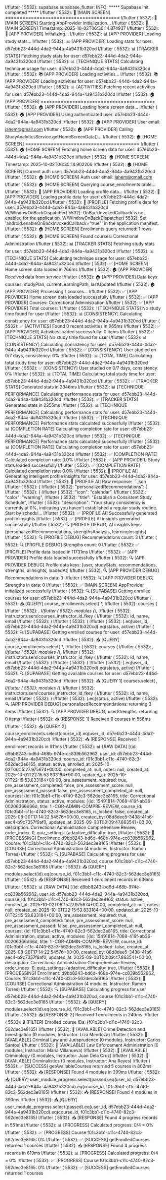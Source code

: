 I/flutter ( 5532): supabase.supabase_flutter: INFO: ***** Supabase init completed ***** 
I/flutter ( 5532): 🚀 [MAIN SCREEN] ========================================
I/flutter ( 5532): 🚀 [MAIN SCREEN] Starting AppProvider initialization...
I/flutter ( 5532): 🚀 [MAIN SCREEN] Timestamp: 2025-10-02T06:30:14.874937
I/flutter ( 5532): 🚀 [APP PROVIDER] Initializing...
I/flutter ( 5532): 📊 [APP PROVIDER] Loading study stats...
I/flutter ( 5532): 📊 [APP PROVIDER] Loading stats for user: d57ebb23-444d-4da2-944a-4a9431b320cd
I/flutter ( 5532): 📊 [TRACKER STATS] Fetching study stats for user: d57ebb23-444d-4da2-944a-4a9431b320cd
I/flutter ( 5532): 📊 [TECHNIQUE STATS] Calculating technique usage for user: d57ebb23-444d-4da2-944a-4a9431b320cd
I/flutter ( 5532): 📚 [APP PROVIDER] Loading activities...
I/flutter ( 5532): 📚 [APP PROVIDER] Loading activities for user: d57ebb23-444d-4da2-944a-4a9431b320cd
I/flutter ( 5532): 📊 [ACTIVITIES] Fetching recent activities for user: d57ebb23-444d-4da2-944a-4a9431b320cd
I/flutter ( 5532): 🏠 [APP PROVIDER] ========================================
I/flutter ( 5532): 🏠 [APP PROVIDER] Loading home screen data...
I/flutter ( 5532): 🏠 [APP PROVIDER] Using authenticated user: d57ebb23-444d-4da2-944a-4a9431b320cd
I/flutter ( 5532): 🏠 [APP PROVIDER] User email: jahem@gmail.com
I/flutter ( 5532): 🏠 [APP PROVIDER] Calling StudyAnalyticsService.getHomeScreenData()...
I/flutter ( 5532): 🏠 [HOME SCREEN] ========================================
I/flutter ( 5532): 🏠 [HOME SCREEN] Fetching home screen data for user: d57ebb23-444d-4da2-944a-4a9431b320cd
I/flutter ( 5532): 🏠 [HOME SCREEN] Timestamp: 2025-10-02T06:30:14.902206
I/flutter ( 5532): 🏠 [HOME SCREEN] Current auth user: d57ebb23-444d-4da2-944a-4a9431b320cd
I/flutter ( 5532): 🏠 [HOME SCREEN] Auth user email: jahem@gmail.com
I/flutter ( 5532): 🏠 [HOME SCREEN] Querying course_enrollments table...
I/flutter ( 5532): 👤 [APP PROVIDER] Loading profile data...
I/flutter ( 5532): 👤 [APP PROVIDER] Loading profile data for user: d57ebb23-444d-4da2-944a-4a9431b320cd
I/flutter ( 5532): 👤 [PROFILE] Fetching profile data for user: d57ebb23-444d-4da2-944a-4a9431b320cd
W/WindowOnBackDispatcher( 5532): OnBackInvokedCallback is not enabled for the application.
W/WindowOnBackDispatcher( 5532): Set 'android:enableOnBackInvokedCallback="true"' in the application manifest.
I/flutter ( 5532): 🏠 [HOME SCREEN] Enrollments query returned: 1 rows
I/flutter ( 5532): 🏠 [HOME SCREEN] Found courses: Correctional Administration
I/flutter ( 5532): 📊 [TRACKER STATS] Fetching study stats for user: d57ebb23-444d-4da2-944a-4a9431b320cd
I/flutter ( 5532): 📊 [TECHNIQUE STATS] Calculating technique usage for user: d57ebb23-444d-4da2-944a-4a9431b320cd
I/flutter ( 5532): ✅ [HOME SCREEN] Home screen data loaded in 766ms
I/flutter ( 5532): 🏠 [APP PROVIDER] Received data from service
I/flutter ( 5532): 🏠 [APP PROVIDER] Data keys: courses, studyPlan, currentLearningPath, lastUpdated
I/flutter ( 5532): 🏠 [APP PROVIDER] Processing 1 courses...
I/flutter ( 5532): ✅ [APP PROVIDER] Home screen data loaded successfully
I/flutter ( 5532): ✅ [APP PROVIDER] Courses: Correctional Administration
I/flutter ( 5532): ✅ [APP PROVIDER] Total courses: 1
I/flutter ( 5532): ! [TECHNIQUE STATS] No study time found for user
I/flutter ( 5532): 📊 [CONSISTENCY] Calculating consistency for user: d57ebb23-444d-4da2-944a-4a9431b320cd
I/flutter ( 5532): ✅ [ACTIVITIES] Found 0 recent activities in 965ms
I/flutter ( 5532): ✅ [APP PROVIDER] Activities loaded successfully: 0 items
I/flutter ( 5532): ! [TECHNIQUE STATS] No study time found for user
I/flutter ( 5532): 📊 [CONSISTENCY] Calculating consistency for user: d57ebb23-444d-4da2-944a-4a9431b320cd
I/flutter ( 5532): ✅ [CONSISTENCY] User studied on 0/7 days, consistency: 0%
I/flutter ( 5532): 📊 [TOTAL TIME] Calculating total study time for user: d57ebb23-444d-4da2-944a-4a9431b320cd
I/flutter ( 5532): ✅ [CONSISTENCY] User studied on 0/7 days, consistency: 0%
I/flutter ( 5532): 📊 [TOTAL TIME] Calculating total study time for user: d57ebb23-444d-4da2-944a-4a9431b320cd
I/flutter ( 5532): ✅ [TRACKER STATS] Generated stats in 2346ms
I/flutter ( 5532): 📊 [TECHNIQUE PERFORMANCE] Calculating performance stats for user: d57ebb23-444d-4da2-944a-4a9431b320cd
I/flutter ( 5532): ✅ [TRACKER STATS] Generated stats in 2255ms
I/flutter ( 5532): 📊 [TECHNIQUE PERFORMANCE] Calculating performance stats for user: d57ebb23-444d-4da2-944a-4a9431b320cd
I/flutter ( 5532): ✅ [TECHNIQUE PERFORMANCE] Performance stats calculated successfully
I/flutter ( 5532): 📊 [COMPLETION RATE] Calculating completion rate for user: d57ebb23-444d-4da2-944a-4a9431b320cd
I/flutter ( 5532): ✅ [TECHNIQUE PERFORMANCE] Performance stats calculated successfully
I/flutter ( 5532): 📊 [COMPLETION RATE] Calculating completion rate for user: d57ebb23-444d-4da2-944a-4a9431b320cd
I/flutter ( 5532): ✅ [COMPLETION RATE] Calculated completion rate: 0.0%
I/flutter ( 5532): ✅ [APP PROVIDER] Study stats loaded successfully
I/flutter ( 5532): ✅ [COMPLETION RATE] Calculated completion rate: 0.0%
I/flutter ( 5532): 👤 [PROFILE AI] Generating intelligent profile insights for user: d57ebb23-444d-4da2-944a-4a9431b320cd
I/flutter ( 5532): 👤 [PROFILE AI] Raw response: ```json
I/flutter ( 5532): {
I/flutter ( 5532):   "personalizedRecommendations": [
I/flutter ( 5532):     {
I/flutter ( 5532):       "icon": "calendar",
I/flutter ( 5532):       "color": "warning",
I/flutter ( 5532):       "title": "Establish a Consistent Study Schedule",
I/flutter ( 5532):       "description": "Your study consistency is currently at 0%, indicating you haven't established a regular study routine. Start by schedul...
I/flutter ( 5532): ✅ [PROFILE AI] Successfully generated profile insights
I/flutter ( 5532): ✅ [PROFILE] AI insights generated successfully
I/flutter ( 5532): 🔍 [PROFILE DEBUG] AI insights keys: [personalizedRecommendations, strengthsAnalysis, learningInsights]
I/flutter ( 5532): 🔍 [PROFILE DEBUG] Recommendations count: 3
I/flutter ( 5532): 🔍 [PROFILE DEBUG] Strengths count: 0
I/flutter ( 5532): ✅ [PROFILE] Profile data loaded in 11731ms
I/flutter ( 5532): ✅ [APP PROVIDER] Profile data loaded successfully
I/flutter ( 5532): 🔍 [APP PROVIDER DEBUG] Profile data keys: [user, studyStats, recommendations, strengths, aiInsights, loadedAt]
I/flutter ( 5532): 🔍 [APP PROVIDER DEBUG] Recommendations in data: 3
I/flutter ( 5532): 🔍 [APP PROVIDER DEBUG] Strengths in data: 0
I/flutter ( 5532): ✅ [MAIN SCREEN] AppProvider initialized successfully
I/flutter ( 5532): 🔍 [SUPABASE] Getting enrolled courses for user: d57ebb23-444d-4da2-944a-4a9431b320cd
I/flutter ( 5532): 📤 [QUERY] course_enrollments.select(            *,
I/flutter ( 5532):             courses (
I/flutter ( 5532):               *,
I/flutter ( 5532):               modules (*),
I/flutter ( 5532):               instructor:users!courses_instructor_id_fkey (
I/flutter ( 5532):                 id, name, email
I/flutter ( 5532):               )
I/flutter ( 5532):             )
I/flutter ( 5532):           ).eq(user_id, d57ebb23-444d-4da2-944a-4a9431b320cd).eq(status, active)
I/flutter ( 5532): 🔍 [SUPABASE] Getting enrolled courses for user: d57ebb23-444d-4da2-944a-4a9431b320cd
I/flutter ( 5532): 📤 [QUERY] course_enrollments.select(            *,
I/flutter ( 5532):             courses (
I/flutter ( 5532):               *,
I/flutter ( 5532):               modules (*),
I/flutter ( 5532):               instructor:users!courses_instructor_id_fkey (
I/flutter ( 5532):                 id, name, email
I/flutter ( 5532):               )
I/flutter ( 5532):             )
I/flutter ( 5532):           ).eq(user_id, d57ebb23-444d-4da2-944a-4a9431b320cd).eq(status, active)
I/flutter ( 5532): 🔍 [SUPABASE] Getting available courses for user: d57ebb23-444d-4da2-944a-4a9431b320cd
I/flutter ( 5532): 📤 [QUERY 1] courses.select(            *,
I/flutter ( 5532):             modules (*),
I/flutter ( 5532):             instructor:users!courses_instructor_id_fkey (
I/flutter ( 5532):               id, name, email
I/flutter ( 5532):             )
I/flutter ( 5532):           ).eq(status, active)
I/flutter ( 5532): 🔍 [APP PROVIDER DEBUG] personalizedRecommendations: returning 3 items
I/flutter ( 5532): 🔍 [APP PROVIDER DEBUG] userStrengths: returning 0 items
I/flutter ( 5532): 📥 [RESPONSE 1] Received 6 courses in 556ms
I/flutter ( 5532): 📤 [QUERY 2] course_enrollments.select(course_id).eq(user_id, d57ebb23-444d-4da2-944a-4a9431b320cd)
I/flutter ( 5532): 📥 [RESPONSE] Received 1 enrollment records in 611ms
I/flutter ( 5532): 📊 [RAW DATA] [{id: d9bb8243-bd6d-468b-974e-cc839b562962, user_id: d57ebb23-444d-4da2-944a-4a9431b320cd, course_id: f01c3bb1-c11c-4740-82c3-562dec3e8165, status: active, enrolled_at: 2025-10-02T06:15:27.975674+00:00, completed_at: null, notes: null, created_at: 2025-10-01T22:15:53.833184+00:00, updated_at: 2025-10-01T22:15:53.833184+00:00, pre_assessment_required: true, pre_assessment_completed: false, pre_assessment_score: null, pre_assessment_passed: false, pre_assessment_completed_at: null, courses: {id: f01c3bb1-c11c-4740-82c3-562dec3e8165, title: Correctional Administration, status: active, modules: [{id: 15491814-7068-416f-ab36-00206366d66d, title: 1 -COR-ADMIN-COMPRE-REVIEW, course_id: f01c3bb1-c11c-4740-82c3-562dec3e8165, is_locked: false, created_at: 2025-08-20T17:14:22.54576+00:00, created_by: 08d8dee5-3438-41b6-aec4-b9c7357f9af0, updated_at: 2025-09-03T00:09:47.863541+00:00, description: Correctional Administration Comprehensive Review, order_index: 0, quiz_settings: {adaptive_difficulty: true, 
I/flutter ( 5532): 🔄 [PROCESSING] Enrollment: d9bb8243-bd6d-468b-974e-cc839b562962, Course: f01c3bb1-c11c-4740-82c3-562dec3e8165
I/flutter ( 5532): 📖 [COURSE] Correctional Administration (4 modules, Instructor: Ramon Torres)
I/flutter ( 5532): 🔍 [SUPABASE] Calculating progress for user d57ebb23-444d-4da2-944a-4a9431b320cd, course f01c3bb1-c11c-4740-82c3-562dec3e8165
I/flutter ( 5532): 📤 [QUERY] modules.select(id).eq(course_id, f01c3bb1-c11c-4740-82c3-562dec3e8165)
I/flutter ( 5532): 📥 [RESPONSE] Received 1 enrollment records in 636ms
I/flutter ( 5532): 📊 [RAW DATA] [{id: d9bb8243-bd6d-468b-974e-cc839b562962, user_id: d57ebb23-444d-4da2-944a-4a9431b320cd, course_id: f01c3bb1-c11c-4740-82c3-562dec3e8165, status: active, enrolled_at: 2025-10-02T06:15:27.975674+00:00, completed_at: null, notes: null, created_at: 2025-10-01T22:15:53.833184+00:00, updated_at: 2025-10-01T22:15:53.833184+00:00, pre_assessment_required: true, pre_assessment_completed: false, pre_assessment_score: null, pre_assessment_passed: false, pre_assessment_completed_at: null, courses: {id: f01c3bb1-c11c-4740-82c3-562dec3e8165, title: Correctional Administration, status: active, modules: [{id: 15491814-7068-416f-ab36-00206366d66d, title: 1 -COR-ADMIN-COMPRE-REVIEW, course_id: f01c3bb1-c11c-4740-82c3-562dec3e8165, is_locked: false, created_at: 2025-08-20T17:14:22.54576+00:00, created_by: 08d8dee5-3438-41b6-aec4-b9c7357f9af0, updated_at: 2025-09-03T00:09:47.863541+00:00, description: Correctional Administration Comprehensive Review, order_index: 0, quiz_settings: {adaptive_difficulty: true, 
I/flutter ( 5532): 🔄 [PROCESSING] Enrollment: d9bb8243-bd6d-468b-974e-cc839b562962, Course: f01c3bb1-c11c-4740-82c3-562dec3e8165
I/flutter ( 5532): 📖 [COURSE] Correctional Administration (4 modules, Instructor: Ramon Torres)
I/flutter ( 5532): 🔍 [SUPABASE] Calculating progress for user d57ebb23-444d-4da2-944a-4a9431b320cd, course f01c3bb1-c11c-4740-82c3-562dec3e8165
I/flutter ( 5532): 📤 [QUERY] modules.select(id).eq(course_id, f01c3bb1-c11c-4740-82c3-562dec3e8165)
I/flutter ( 5532): 📥 [RESPONSE 2] Received 1 enrollments in 240ms
I/flutter ( 5532): 🔒 [FILTER] Enrolled course IDs: {f01c3bb1-c11c-4740-82c3-562dec3e8165}
I/flutter ( 5532): 📖 [AVAILABLE] Crime Detection and Investigation (0 modules, Instructor: Liza Mendoza)
I/flutter ( 5532): 📖 [AVAILABLE] Criminal Law and Jurisprudence (0 modules, Instructor: Carlos Santos)
I/flutter ( 5532): 📖 [AVAILABLE] Law Enforcement Administration (0 modules, Instructor: Maria Villanueva)
I/flutter ( 5532): 📖 [AVAILABLE] Criminology (0 modules, Instructor: Juan Dela Cruz)
I/flutter ( 5532): 📖 [AVAILABLE] Criminalistics (0 modules, Instructor: Ana Reyes)
I/flutter ( 5532): ✅ [SUCCESS] getAvailableCourses returned 5 courses in 802ms
I/flutter ( 5532): 📥 [RESPONSE] Found 4 modules in 399ms
I/flutter ( 5532): 📤 [QUERY] user_module_progress.select(passed).eq(user_id, d57ebb23-444d-4da2-944a-4a9431b320cd).eq(course_id, f01c3bb1-c11c-4740-82c3-562dec3e8165)
I/flutter ( 5532): 📥 [RESPONSE] Found 4 modules in 390ms
I/flutter ( 5532): 📤 [QUERY] user_module_progress.select(passed).eq(user_id, d57ebb23-444d-4da2-944a-4a9431b320cd).eq(course_id, f01c3bb1-c11c-4740-82c3-562dec3e8165)
I/flutter ( 5532): 📥 [RESPONSE] Found 4 progress records in 551ms
I/flutter ( 5532): 📊 [PROGRESS] Calculated progress: 0/4 = 0%
I/flutter ( 5532): 📈 [PROGRESS] Course f01c3bb1-c11c-4740-82c3-562dec3e8165: 0%
I/flutter ( 5532): ✅ [SUCCESS] getEnrolledCourses returned 1 courses
I/flutter ( 5532): 📥 [RESPONSE] Found 4 progress records in 619ms
I/flutter ( 5532): 📊 [PROGRESS] Calculated progress: 0/4 = 0%
I/flutter ( 5532): 📈 [PROGRESS] Course f01c3bb1-c11c-4740-82c3-562dec3e8165: 0%
I/flutter ( 5532): ✅ [SUCCESS] getEnrolledCourses returned 1 courses